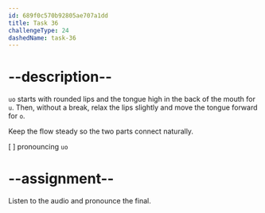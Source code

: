 ```yaml
---
id: 689f0c570b92805ae707a1dd
title: Task 36
challengeType: 24
dashedName: task-36
---
```


<!--SPEAKING-->

<!-- (Audio) A: uo -->

# --description--

`uo` starts with rounded lips and the tongue high in the back of the mouth for `u`. Then, without a break, relax the lips slightly and move the tongue forward for `o`.

Keep the flow steady so the two parts connect naturally.

[ ] pronouncing `uo`

# --assignment--

Listen to the audio and pronounce the final.
